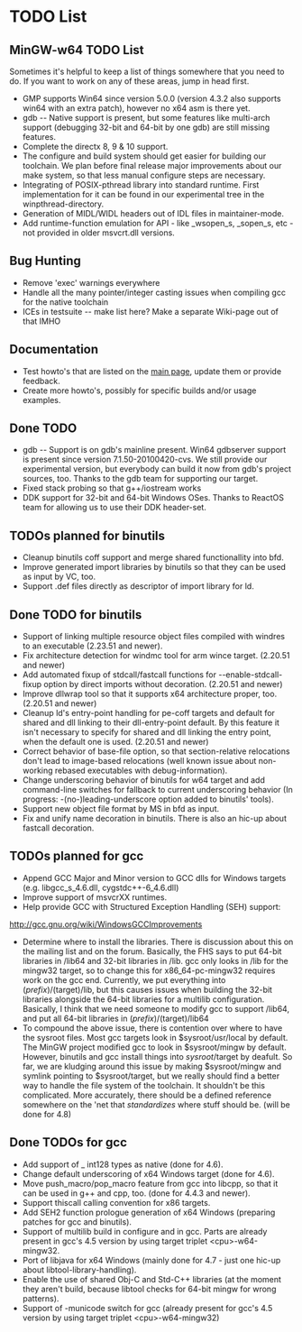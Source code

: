 # TODO List

## MinGW-w64 TODO List

Sometimes it's helpful to keep a list of things somewhere that you need
to do. If you want to work on any of these areas, jump in head first.

-   GMP supports Win64 since version 5.0.0 (version 4.3.2 also supports
    win64 with an extra patch), however no x64 asm is there yet.
-   gdb -- Native support is present, but some features like multi-arch
    support (debugging 32-bit and 64-bit by one gdb) are still missing
    features.
-   Complete the directx 8, 9 & 10 support.
-   The configure and build system should get easier for building our
    toolchain. We plan before final release major improvements about our
    make system, so that less manual configure steps are necessary.
-   Integrating of POSIX-pthread library into standard runtime. First
    implementation for it can be found in our experimental tree in the
    winpthread-directory.
-   Generation of MIDL/WIDL headers out of IDL files in maintainer-mode.
-   Add runtime-function emulation for API - like \_wsopen\_s,
    \_sopen\_s, etc - not provided in older msvcrt.dll versions.

## Bug Hunting

-   Remove 'exec' warnings everywhere
-   Handle all the many pointer/integer casting issues when compiling
    gcc for the native toolchain
-   ICEs in testsuite -- make list here? Make a separate Wiki-page out
    of that IMHO

## Documentation

-   Test howto's that are listed on the [main
    page](./home.md), update them or provide feedback.
-   Create more howto's, possibly for specific builds and/or usage
    examples.

## Done TODO

-   gdb -- Support is on gdb's mainline present. Win64 gdbserver support
    is present since version 7.1.50-20100420-cvs. We still provide our
    experimental version, but everybody can build it now from gdb's
    project sources, too. Thanks to the gdb team for supporting our
    target.
-   Fixed stack probing so that g++/iostream works
-   DDK support for 32-bit and 64-bit Windows OSes. Thanks to ReactOS
    team for allowing us to use their DDK header-set.

## TODOs planned for binutils

-   Cleanup binutils coff support and merge shared functionallity into
    bfd.
-   Improve generated import libraries by binutils so that they can be
    used as input by VC, too.
-   Support .def files directly as descriptor of import library for ld.

## Done TODO for binutils

-   Support of linking multiple resource object files compiled with
    windres to an executable (2.23.51 and newer).
-   Fix architecture detection for windmc tool for arm wince target.
    (2.20.51 and newer)
-   Add automated fixup of stdcall/fastcall functions for
    --enable-stdcall-fixup option by direct imports without decoration.
    (2.20.51 and newer)
-   Improve dllwrap tool so that it supports x64 architecture proper,
    too. (2.20.51 and newer)
-   Cleanup ld's entry-point handling for pe-coff targets and default
    for shared and dll linking to their dll-entry-point default. By this
    feature it isn't necessary to specify for shared and dll linking the
    entry point, when the default one is used. (2.20.51 and newer)
-   Correct behavior of base-file option, so that section-relative
    relocations don't lead to image-based relocations (well known issue
    about non-working rebased executables with debug-information).
-   Change underscoring behavior of binutils for w64 target and add
    command-line switches for fallback to current underscoring behavior
    (In progress: -(no-)leading-underscore option added to binutils'
    tools).
-   Support new object file format by MS in bfd as input.
-   Fix and unify name decoration in binutils. There is also an hic-up
    about fastcall decoration.

## TODOs planned for gcc

-   Append GCC Major and Minor version to GCC dlls for Windows targets
    (e.g. libgcc\_s\_4.6.dll, cygstdc++-6\_4.6.dll)
-   Improve support of msvcrXX runtimes.
-   Help provide GCC with Structured Exception Handling (SEH) support:

<a href="http://gcc.gnu.org/wiki/WindowsGCCImprovements"
rel="nofollow">http://gcc.gnu.org/wiki/WindowsGCCImprovements</a>

-   Determine where to install the libraries. There is discussion about
    this on the mailing list and on the forum. Basically, the FHS says
    to put 64-bit libraries in /lib64 and 32-bit libraries in /lib. gcc
    only looks in /lib for the mingw32 target, so to change this for
    x86\_64-pc-mingw32 requires work on the gcc end. Currently, we put
    everything into $(prefix)/$(target)/lib, but this causes issues when
    building the 32-bit libraries alongside the 64-bit libraries for a
    multilib configuration. Basically, I think that we need someone to
    modify gcc to support /lib64, and put all 64-bit libraries in
    $(prefix)/$(target)/lib64
-   To compound the above issue, there is contention over where to have
    the sysroot files. Most gcc targets look in $sysroot/usr/local by
    default. The MinGW project modified gcc to look in $sysroot/mingw by
    default. However, binutils and gcc install things into
    $sysroot/$target by deafult. So far, we are kludging around this
    issue by making $sysroot/mingw and symlink pointing to
    $sysroot/target, but we really should find a better way to handle
    the file system of the toolchain. It shouldn't be this complicated.
    More accurately, there should be a defined reference somewhere on
    the 'net that *standardizes* where stuff should be. (will be done
    for 4.8)

## Done TODOs for gcc

-   Add support of \_ int128 types as native (done for 4.6).
-   Change default underscoring of x64 Windows target (done for 4.6).
-   Move push\_macro/pop\_macro feature from gcc into libcpp, so that it
    can be used in g++ and cpp, too. (done for 4.4.3 and newer).
-   Support thiscall calling convention for x86 targets.
-   Add SEH2 function prologue generation of x64 Windows (preparing
    patches for gcc and binutils).
-   Support of multilib build in configure and in gcc. Parts are already
    present in gcc's 4.5 version by using target triplet
    &lt;cpu&gt;-w64-mingw32.
-   Port of libjava for x64 Windows (mainly done for 4.7 - just one
    hic-up about libtool-library-handling).
-   Enable the use of shared Obj-C and Std-C++ libraries (at the moment
    they aren't build, because libtool checks for 64-bit mingw for wrong
    patterns).
-   Support of -municode switch for gcc (already present for gcc's 4.5
    version by using target triplet &lt;cpu&gt;-w64-mingw32)
